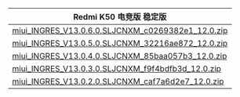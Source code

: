 | Redmi K50 电竞版  稳定版    |
| ---- |
| [miui_INGRES_V13.0.6.0.SLJCNXM_c0269382e1_12.0.zip](https://bigota.d.miui.com/V13.0.6.0.SLJCNXM/miui_INGRES_V13.0.6.0.SLJCNXM_c0269382e1_12.0.zip)    |
| [miui_INGRES_V13.0.5.0.SLJCNXM_32216ae872_12.0.zip](https://hugeota.d.miui.com/V13.0.5.0.SLJCNXM/miui_INGRES_V13.0.5.0.SLJCNXM_32216ae872_12.0.zip)    |
| [miui_INGRES_V13.0.4.0.SLJCNXM_85baa057b3_12.0.zip](https://hugeota.d.miui.com/V13.0.4.0.SLJCNXM/miui_INGRES_V13.0.4.0.SLJCNXM_85baa057b3_12.0.zip)    |
| [miui_INGRES_V13.0.3.0.SLJCNXM_f9f4bdfb3d_12.0.zip](https://bigota.d.miui.com/V13.0.3.0.SLJCNXM/miui_INGRES_V13.0.3.0.SLJCNXM_f9f4bdfb3d_12.0.zip)     |
| [miui_INGRES_V13.0.2.0.SLJCNXM_caf7a6d2e7_12.0.zip](https://hugeota.d.miui.com/V13.0.2.0.SLJCNXM/miui_INGRES_V13.0.2.0.SLJCNXM_caf7a6d2e7_12.0.zip)    |
